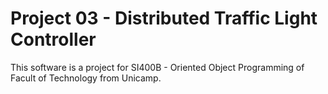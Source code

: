 # Project 03 - Distributed Traffic Light Controller

This software is a project for SI400B - Oriented Object Programming of Facult of Technology from Unicamp.
